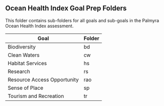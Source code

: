 ## Ocean Health Index Goal Prep Folders

This folder contains sub-folders for all goals and sub-goals in the Palmyra Ocean Health Index assessment.  

| Goal                        | Folder |
| --------------------------- | ------ |
| Biodiversity                | bd     |
| Clean Waters                | cw     |
| Habitat Services            | hs     |
| Research                    | rs     |
| Resource Access Opportunity | rao    |
| Sense of Place              | sp     |
| Tourism and Recreation      | tr     |

